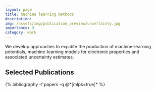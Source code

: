 ```yaml
---
layout: page
title: machine learning methods
description: 
img: /assets/img/publication_preview/uncertainty.jpg 
importance: 3
category: work
---
```


We develop approaches to expidite the production of machine-learning potentials, machine-learning models for electronic properties and associated uncertainty estimates.

<div class="publications">
  <h2>Selected Publications</h2>
  {% bibliography -f papers -q @*[mlps=true]* %}
</div>
